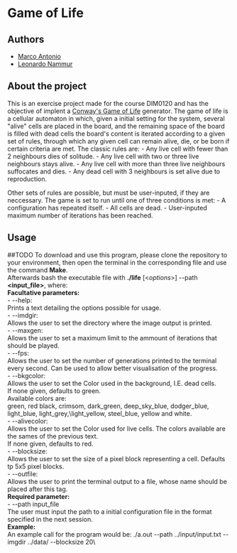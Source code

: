 # **Game of Life**
## Authors

 - [Marco Antonio](github.com/MarcoAFC)
 - [Leonardo Nammur](github.com/Nammur)
## About the project

  This is an exercise project made for the course DIM0120 and has the objective of implent a [Conway's Game of Life](https://en.wikipedia.org/wiki/Conway%27s_Game_of_Life) generator. The game of life is a cellular automaton in which, given a initial setting for the system, several "alive" cells are placed in the board, and the remaining space of the board is filled with dead cells the board's content is iterated according to a given set of rules, through which any given cell can remain alive, die, or be born if certain criteria are met. The classic rules are:
    - Any live cell with fewer than 2 neighbours dies of solitude.
    - Any live cell with two or three live neighbours stays alive.
    - Any live cell with more than three live neighbours suffocates and dies.
    - Any dead cell with 3 neighbours is set alive due to reproduction.

  Other sets of rules are possible, but must be user-inputed, if they are neccessary.
  The game is set to run until one of three conditions is met:
    - A configuration has repeated itself.
    - All cells are dead.
    - User-inputed maximum number of iterations has been reached.
   
## Usage
  ##TODO
  To download and use this program, please clone the repository to your environment, then open the terminal in the corresponding file and use the command **Make**.\
  Afterwards bash the executable file with **./life** [<*options*>] --path **<input_file>**, where:\
    **Facultative parameters:**\
      - --help:\
        Prints a text detailing the options possible for usage.\
      - --imdgir:\
       Allows the user to set the directory where the image output is printed.\
      - --maxgen:\
        Allows the user to set a maximum limit to the ammount of iterations that should be played.\
      - --fps:\
        Allows the user to set the number of generations printed to the terminal every second. Can
        be used to allow better visualisation of the progress.\
      - --bkgcolor:\
        Allows the user to set the Color used in the background, I.E. dead cells.\
        If none given, defaults to green.\
        Available colors are:\
        green, red black, crimsom, dark_green, deep_sky_blue, dodger_blue, light_blue, light_grey,\light_yellow, steel_blue, yellow and white.\
      - --alivecolor:\
        Allows the user to set the Color used for live cells. The colors available are the sames of the previous text.\
        If none given, defaults to red.\
      - --blocksize:\
        Allows the user to set the size of a pixel block representing a cell. Defaults tp 5x5 pixel blocks.\
      - --outfile:\
        Allows the user to print the terminal output to a file, whose name should be placed after this tag.\
    **Required parameter:**\
       - --path input_file\
        The user must input the path to a initial configuration file in the format specified in the next session.\
    **Example:**\
        An example call for the program would be:
        ./a.out --path ../input/input.txt --imgdir ../data/ --blocksize 20\   
